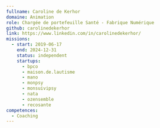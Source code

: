 ```yaml
---
fullname: Caroline de Kerhor
domaine: Animation
role: Chargée de portefeuille Santé - Fabrique Numérique
github: carolinedekerhor
link: https://www.linkedin.com/in/carolinedekerhor/
missions:
  - start: 2019-06-17
    end: 2024-12-31
    status: independent
    startups:
      - bpco
      - maison.de.lautisme
      - mano
      - monpsy
      - monsuivipsy
      - nata
      - ozensemble
      - recosante
competences:
  - Coaching
---
```

